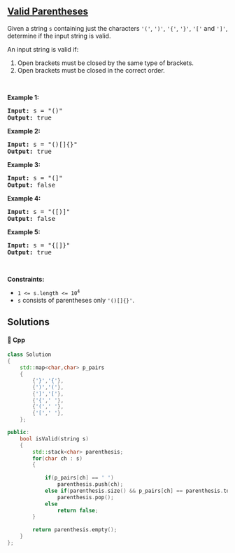## [Valid Parentheses](https://leetcode.com/problems/valid-parentheses)

<p>Given a string <code>s</code> containing just the characters <code>&#39;(&#39;</code>, <code>&#39;)&#39;</code>, <code>&#39;{&#39;</code>, <code>&#39;}&#39;</code>, <code>&#39;[&#39;</code> and <code>&#39;]&#39;</code>, determine if the input string is valid.</p>

<p>An input string is valid if:</p>

<ol>
	<li>Open brackets must be closed by the same type of brackets.</li>
	<li>Open brackets must be closed in the correct order.</li>
</ol>

<p>&nbsp;</p>
<p><strong>Example 1:</strong></p>

<pre>
<strong>Input:</strong> s = &quot;()&quot;
<strong>Output:</strong> true
</pre>

<p><strong>Example 2:</strong></p>

<pre>
<strong>Input:</strong> s = &quot;()[]{}&quot;
<strong>Output:</strong> true
</pre>

<p><strong>Example 3:</strong></p>

<pre>
<strong>Input:</strong> s = &quot;(]&quot;
<strong>Output:</strong> false
</pre>

<p><strong>Example 4:</strong></p>

<pre>
<strong>Input:</strong> s = &quot;([)]&quot;
<strong>Output:</strong> false
</pre>

<p><strong>Example 5:</strong></p>

<pre>
<strong>Input:</strong> s = &quot;{[]}&quot;
<strong>Output:</strong> true
</pre>

<p>&nbsp;</p>
<p><strong>Constraints:</strong></p>

<ul>
	<li><code>1 &lt;= s.length &lt;= 10<sup>4</sup></code></li>
	<li><code>s</code> consists of parentheses only <code>&#39;()[]{}&#39;</code>.</li>
</ul>


## Solutions
#### 🧠 Cpp
```cpp
class Solution
{
    std::map<char,char> p_pairs
    {
        {'}','{'},
        {')','('},
        {']','['},
        {'{',' '},
        {'(',' '},
        {'[',' '},
    };

public:
    bool isValid(string s)
    {
        std::stack<char> parenthesis;
        for(char ch : s)
        {
            
            if(p_pairs[ch] == ' ')
                parenthesis.push(ch);
            else if(parenthesis.size() && p_pairs[ch] == parenthesis.top())
                parenthesis.pop();
            else 
                return false;
        }
        
        return parenthesis.empty();
    }
};
```
